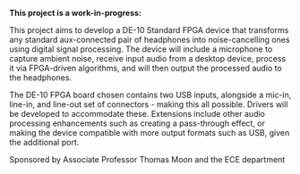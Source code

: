 **This project is a work-in-progress:**

This project aims to develop a DE-10 Standard FPGA device that transforms any standard aux-connected pair of headphones into noise-cancelling ones using digital signal processing. The device will include a microphone to capture ambient noise, receive input audio from a desktop device, process it via FPGA-driven algorithms, and will then output the processed audio to the headphones.

The DE-10 FPGA board chosen contains two USB inputs, alongside a mic-in, line-in, and line-out set of connectors - making this all possible. Drivers will be developed to accommodate these. Extensions include other audio processing enhancements such as creating a pass-through effect, or making the device compatible with more output formats such as USB, given the additional port.

Sponsored by Associate Professor Thomas Moon and the ECE department
